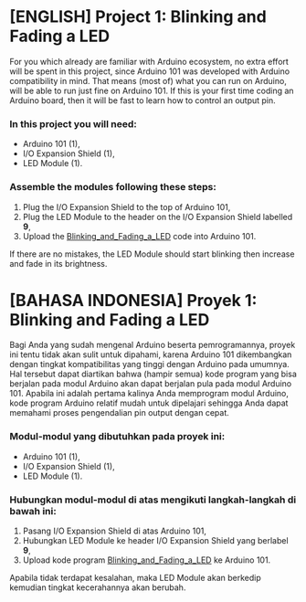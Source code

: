 # [ENGLISH] Project 1: Blinking and Fading a LED
For you which already are familiar with Arduino ecosystem, no extra effort will be spent in this project, since Arduino 101 was developed with Arduino compatibility in mind. That means (most of) what you can run on Arduino, will be able to run just fine on Arduino 101. If this is your first time coding an Arduino board, then it will be fast to learn how to control an output pin.

### In this project you will need:
* Arduino 101 (1),
* I/O Expansion Shield (1),
* LED Module (1).

### Assemble the modules following these steps:
1. Plug the I/O Expansion Shield to the top of Arduino 101,
2. Plug the LED Module to the header on the I/O Expansion Shield labelled **9**,
3. Upload the [Blinking_and_Fading_a_LED](/01_Blinking_and_Fading_a_LED/Blinking_and_Fading_a_LED) code into Arduino 101.

If there are no mistakes, the LED Module should start blinking then increase and fade in its brightness.

# [BAHASA INDONESIA] Proyek 1: Blinking and Fading a LED
Bagi Anda yang sudah mengenal Arduino beserta pemrogramannya, proyek ini tentu tidak akan sulit untuk dipahami, karena Arduino 101 dikembangkan dengan tingkat kompatibilitas yang tinggi dengan Arduino pada umumnya. Hal tersebut dapat diartikan bahwa (hampir semua) kode program yang bisa berjalan pada modul Arduino akan dapat berjalan pula pada modul Arduino 101. Apabila ini adalah pertama kalinya Anda memprogram modul Arduino, kode program Arduino relatif mudah untuk dipelajari sehingga Anda dapat memahami proses pengendalian pin output dengan cepat.

### Modul-modul yang dibutuhkan pada proyek ini:
* Arduino 101 (1),
* I/O Expansion Shield (1),
* LED Module (1).

### Hubungkan modul-modul di atas mengikuti langkah-langkah di bawah ini:
1. Pasang I/O Expansion Shield di atas Arduino 101,
2. Hubungkan LED Module ke header I/O Expansion Shield yang berlabel **9**,
3. Upload kode program [Blinking_and_Fading_a_LED](/01_Blinking_and_Fading_a_LED/Blinking_and_Fading_a_LED) ke Arduino 101.

Apabila tidak terdapat kesalahan, maka LED Module akan berkedip kemudian tingkat kecerahannya akan berubah.
